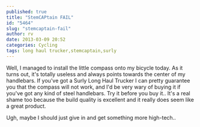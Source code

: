 ```yaml
---
published: true
title: "StemCAPtain FAIL"
id: "5464"
slug: "stemcaptain-fail"
author: rv
date: 2013-03-09 20:52
categories: Cycling
tags: long haul trucker,stemcaptain,surly
---
```

Well, I managed to install the little compass onto my bicycle today. As it turns out, it's totally useless and always points towards the center of my handlebars. If you've got a Surly Long Haul Trucker I can pretty guarantee you that the compass will not work, and I'd be very wary of buying it if you've got any kind of steel handlebars. Try it before you buy it.. It's a real shame too because the build quality is excellent and it really does seem like a great product.

Ugh, maybe I should just give in and get something more high-tech..